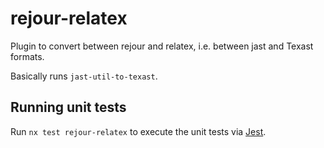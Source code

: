 # rejour-relatex

Plugin to convert between rejour and relatex, i.e. between jast and Texast formats.

Basically runs `jast-util-to-texast`.

## Running unit tests

Run `nx test rejour-relatex` to execute the unit tests via [Jest](https://jestjs.io).
